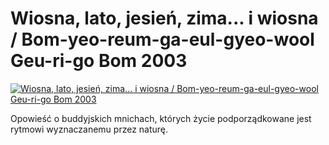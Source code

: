 Wiosna, lato, jesień, zima... i wiosna / Bom-yeo-reum-ga-eul-gyeo-wool Geu-ri-go Bom 2003 
=============
[![Wiosna, lato, jesień, zima... i wiosna / Bom-yeo-reum-ga-eul-gyeo-wool Geu-ri-go Bom 2003 ](http://vidos.pl/images/player.gif)](http://vidos.pl/wiosna-lato-jesien-zima-i-wiosna-bom-yeo-reum-ga-eul-gyeo-wool-geu-ri-go-bom-2003)

 Opowieść o buddyjskich mnichach, których życie podporządkowane jest rytmowi wyznaczanemu przez naturę.

